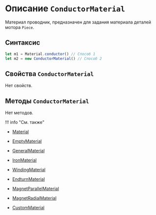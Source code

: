 # Описание `ConductorMaterial`
Материал проводник, предназначен для задания материала деталей мотора `Piece`.

## Синтаксис
```javascript
let m1 = Material.conductor() // Способ 1
let m2 = new ConductorMaterial() // Способ 2
```

## Свойства `ConductorMaterial`

Нет свойств.

## Методы `ConductorMaterial`

Нет методов.

!!! info "См. также"
- [Material](./../../../globalObjects/Material/_index.md)

- [EmptyMaterial](./../EmptyMaterial/_index.md)

- [GeneralMaterial](./../GeneralMaterial/_index.md)

- [IronMaterial](./../IronMaterial/_index.md)

- [WindingMaterial](./../WindingMaterial/_index.md)

- [EndturnMaterial](./../EndturnMaterial/_index.md)

- [MagnetParallelMaterial](./../MagnetParallelMaterial/_index.md)

- [MagnetRadialMaterial](./../MagnetRadialMaterial/_index.md)

- [CustomMaterial](./../CustomMaterial/_index.md)
